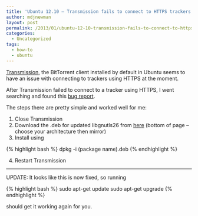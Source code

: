 ```yaml
---
title: 'Ubuntu 12.10 – Transmission fails to connect to HTTPS trackers'
author: mdjnewman
layout: post
permalink: /2013/01/ubuntu-12-10-transmission-fails-to-connect-to-https-trackers/
categories:
  - Uncategorized
tags:
  - how-to
  - ubuntu
---
```

[Transmission][1], the BitTorrent client installed by default in Ubuntu seems to have an issue with connecting to trackers using HTTPS at the moment.

After Transmission failed to connect to a tracker using HTTPS, I went searching and found this [bug report][2].

The steps there are pretty simple and worked well for me:

  1. <span style="line-height: 15px;">Close Transmission</span>
  2. Download the .deb for updated libgnutls26 from [here][3] (bottom of page – choose your architecture then mirror)
  3. Install using

{% highlight bash %}
dpkg -i (package name).deb
{% endhighlight %}

  4. Restart Transmission

* * *

UPDATE: It looks like this is now fixed, so running


{% highlight bash %}
sudo apt-get update
sudo apt-get upgrade
{% endhighlight %}

should get it working again for you.

 [1]: http://www.transmissionbt.com/ "Transmission"
 [2]: https://bugs.launchpad.net/ubuntu/+source/gnutls26/+bug/937537 "libgnutls26 2.12.14 breaks SSL tracker support in Transmission"
 [3]: http://packages.debian.org/wheezy/libgnutls26